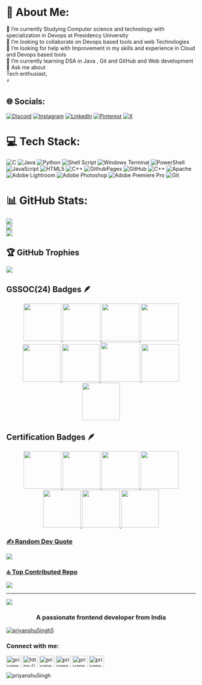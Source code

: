 <!--START_SECTION:badges-->
<!--END_SECTION:badges-->
# 💫 About Me:
🔭 I’m currently Studying Computer science and technology with specialization in Devops at Presidency University <br>👯 I’m looking to collaborate on Devops based tools and web Technologies <br>🤝 I’m looking for help with Improvement in my skills and experience in Cloud and Devops based tools <br>🌱 I’m currently learning DSA in Java , Git and GitHub and Web development <br>💬 Ask me about <br>Tech enthusiast, <br>⚡ 

## 🌐 Socials:
[![Discord](https://img.shields.io/badge/Discord-%237289DA.svg?logo=discord&logoColor=white)](https://discord.gg/priyanshu_5ingh) [![Instagram](https://img.shields.io/badge/Instagram-%23E4405F.svg?logo=Instagram&logoColor=white)](https://instagram.com/priyanshu5ingh) [![LinkedIn](https://img.shields.io/badge/LinkedIn-%230077B5.svg?logo=linkedin&logoColor=white)](https://linkedin.com/in/https://www.linkedin.com/in/priyanshu5ingh/) [![Pinterest](https://img.shields.io/badge/Pinterest-%23E60023.svg?logo=Pinterest&logoColor=white)](https://pinterest.com/priyanshu5ingh) [![X](https://img.shields.io/badge/X-black.svg?logo=X&logoColor=white)](https://x.com/priyanshu5ingh5) 

# 💻 Tech Stack:
![C](https://img.shields.io/badge/c-%2300599C.svg?style=plastic&logo=c&logoColor=white) ![Java](https://img.shields.io/badge/java-%23ED8B00.svg?style=plastic&logo=openjdk&logoColor=white) ![Python](https://img.shields.io/badge/python-3670A0?style=plastic&logo=python&logoColor=ffdd54) ![Shell Script](https://img.shields.io/badge/shell_script-%23121011.svg?style=plastic&logo=gnu-bash&logoColor=white) ![Windows Terminal](https://img.shields.io/badge/Windows%20Terminal-%234D4D4D.svg?style=plastic&logo=windows-terminal&logoColor=white) ![PowerShell](https://img.shields.io/badge/PowerShell-%235391FE.svg?style=plastic&logo=powershell&logoColor=white) ![JavaScript](https://img.shields.io/badge/javascript-%23323330.svg?style=plastic&logo=javascript&logoColor=%23F7DF1E) ![HTML5](https://img.shields.io/badge/html5-%23E34F26.svg?style=plastic&logo=html5&logoColor=white) ![C++](https://img.shields.io/badge/c++-%2300599C.svg?style=plastic&logo=c%2B%2B&logoColor=white) ![GithubPages](https://img.shields.io/badge/github%20pages-121013?style=plastic&logo=github&logoColor=white) ![GitHub](https://img.shields.io/badge/github-%23121011.svg?style=plastic&logo=github&logoColor=white) ![C++](https://img.shields.io/badge/c++-%2300599C.svg?style=plastic&logo=c%2B%2B&logoColor=white) ![Apache](https://img.shields.io/badge/apache-%23D42029.svg?style=plastic&logo=apache&logoColor=white) ![Adobe Lightroom](https://img.shields.io/badge/Adobe%20Lightroom-31A8FF.svg?style=plastic&logo=Adobe%20Lightroom&logoColor=white) ![Adobe Photoshop](https://img.shields.io/badge/adobe%20photoshop-%2331A8FF.svg?style=plastic&logo=adobe%20photoshop&logoColor=white) ![Adobe Premiere Pro](https://img.shields.io/badge/Adobe%20Premiere%20Pro-9999FF.svg?style=plastic&logo=Adobe%20Premiere%20Pro&logoColor=white) ![Git](https://img.shields.io/badge/git-%23F05033.svg?style=plastic&logo=git&logoColor=white)
# 📊 GitHub Stats:
![](https://github-readme-stats.vercel.app/api?username=priyanshu5ingh&theme=dark&hide_border=false&include_all_commits=true&count_private=false)<br/>
![](https://github-readme-streak-stats.herokuapp.com/?user=priyanshu5ingh&theme=dark&hide_border=false)<br/>
![](https://github-readme-stats.vercel.app/api/top-langs/?username=priyanshu5ingh&theme=dark&hide_border=false&include_all_commits=true&count_private=false&layout=compact)

## 🏆 GitHub Trophies
![](https://github-profile-trophy.vercel.app/?username=priyanshu5ingh&theme=graywhite&no-frame=true&no-bg=true&margin-w=4)
## GSSOC(24) Badges 🪶
<div style='display:flex; align-items:center; gap: 10px;' align='center'><a href="https://gssoc.girlscript.tech/leaderboard">
  <img src="https://raw.githubusercontent.com/GSSoC24/Postman-Challenge/main/docs/assets/Postman%20White.png" width="100px" height="100px" /> 
  <img src="https://raw.githubusercontent.com/GSSoC24/Postman-Challenge/main/docs/assets/1.png" width="100px" height="100px" />
  <img src="https://raw.githubusercontent.com/GSSoC24/Postman-Challenge/main/docs/assets/2.png" width="100px" height="100px" />
  <img src="https://raw.githubusercontent.com/GSSoC24/Postman-Challenge/main/docs/assets/3.png" width="100px" height="100px" />
  <img src="https://raw.githubusercontent.com/GSSoC24/Postman-Challenge/main/docs/assets/4.png" width="100px" height="100px" />
  <img src="https://raw.githubusercontent.com/GSSoC24/Postman-Challenge/main/docs/assets/5.png" width="100px" height="100px" />
  <img src="https://raw.githubusercontent.com/GSSoC24/Postman-Challenge/main/docs/assets/6.png" width="105px" height="105px" />
  <img src="https://raw.githubusercontent.com/GSSoC24/Postman-Challenge/main/docs/assets/7.png" width="100px" height="100px" />
  <img src="https://raw.githubusercontent.com/GSSoC24/Postman-Challenge/main/docs/assets/8.png" width="100px" height="100px" /></a>
</div>

## Certification Badges 🪶
<div style='display:flex; align-items:center; gap: 10px;' align='center'><a href="https://www.credly.com/users/priyanshu-singh.39749cae">
  <img src="https://images.credly.com/size/680x680/images/3d10b5f5-387d-4cbf-98ec-a418231fb157/image.png" width="100px" height="100px" />
  <img src="https://images.credly.com/size/680x680/images/33ed2910-9750-4613-aa2a-590e845c6edb/image.png" width="100px" height="100px" />
  <img src="https://images.credly.com/size/680x680/images/40bee502-a5b3-4365-90e7-57eed5067594/image.png" width="100px" height="100px" />
  <img src="https://images.credly.com/size/680x680/images/56774818-e5ff-4dd0-89db-a2a571b0c459/image.png" width="100px" height="100px" />
  <img src="https://images.credly.com/size/680x680/images/9a0255eb-a47d-4f3a-9611-243bfe3eb9e4/image.png" width="100px" height="100px" />
  <img src="https://images.credly.com/size/680x680/images/61733424-430b-4496-bd3c-cb0c7b9dcd67/image.png" width="100px" height="100px" />
  <img src="https://images.credly.com/size/680x680/images/48847c2a-7b9a-4044-b13d-bb175649904b/image.png" width="100px" height="100px" />
  
</div>

### ✍️ Random Dev Quote
![](https://quotes-github-readme.vercel.app/api?type=horizontal&theme=tokyonight)

### 🔝 Top Contributed Repo
![](https://github-contributor-stats.vercel.app/api?username=priyanshu5ingh&limit=5&theme=dark&combine_all_yearly_contributions=true)

---
[![](https://visitcount.itsvg.in/api?id=priyanshu5ingh&icon=0&color=0)](https://visitcount.itsvg.in)


<h3 align="center">A passionate frontend developer from India</h3>

<p align="left"> <a href="https://twitter.com/priyanshu5ingh5" target="blank"><img src="https://img.shields.io/twitter/follow/priyanshu5ingh5?logo=twitter&style=for-the-badge" alt="priyanshu5ingh5" /></a> </p>

<h3 align="left">Connect with me:</h3>
<p align="left">
<a href="https://twitter.com/priyanshu5ingh5" target="blank"><img align="center" src="https://raw.githubusercontent.com/rahuldkjain/github-profile-readme-generator/master/src/images/icons/Social/twitter.svg" alt="priyanshu5ingh5" height="30" width="40" /></a>
<a href="https://linkedin.com/in/https://www.linkedin.com/in/priyanshu5ingh/" target="blank"><img align="center" src="https://raw.githubusercontent.com/rahuldkjain/github-profile-readme-generator/master/src/images/icons/Social/linked-in-alt.svg" alt="https://www.linkedin.com/in/priyanshu5ingh/" height="30" width="40" /></a>
<a href="https://instagram.com/priyanshu5ingh" target="blank"><img align="center" src="https://raw.githubusercontent.com/rahuldkjain/github-profile-readme-generator/master/src/images/icons/Social/instagram.svg" alt="priyanshu5ingh" height="30" width="40" /></a>
<a href="https://www.codechef.com/users/pre_b_1341" target="blank"><img align="center" src="https://cdn.jsdelivr.net/npm/simple-icons@3.1.0/icons/codechef.svg" alt="priyanshu5ingh" height="30" width="40" /></a>
<a href="https://www.leetcode.com/priyanshu5ingh" target="blank"><img align="center" src="https://raw.githubusercontent.com/rahuldkjain/github-profile-readme-generator/master/src/images/icons/Social/leet-code.svg" alt="priyanshu5ingh" height="30" width="40" /></a>
<a href="https://discord.gg/priyanshu" target="blank"><img align="center" src="https://raw.githubusercontent.com/rahuldkjain/github-profile-readme-generator/master/src/images/icons/Social/discord.svg" alt="priyanshu" height="30" width="40" /></a>
</p>

<p><img align="center" src="https://github-readme-stats.vercel.app/api/top-langs?username=priyanshu5ingh&show_icons=true&locale=en&layout=compact" alt="priyanshu5ingh" /></p>


